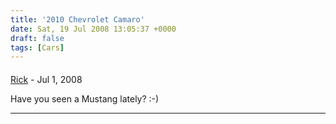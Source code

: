 ```yaml
---
title: '2010 Chevrolet Camaro'
date: Sat, 19 Jul 2008 13:05:37 +0000
draft: false
tags: [Cars]
---
```



#### 
[Rick]( "rickvh@sportscommish.net") - <time datetime="2008-07-21 10:16:28">Jul 1, 2008</time>

Have you seen a Mustang lately? :-)
<hr />
